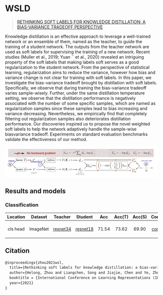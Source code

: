 # WSLD

> [RETHINKING SOFT LABELS FOR KNOWLEDGE DISTILLATION: A BIAS-VARIANCE TRADEOFF PERSPECTIVE](https://arxiv.org/abs/2102.00650)

Knowledge distillation is an effective approach to leverage a well-trained network
or an ensemble of them, named as the teacher, to guide the training of a student
network. The outputs from the teacher network are used as soft labels for supervising the training of a new network. Recent studies (Muller et al., 2019; Yuan ¨
et al., 2020) revealed an intriguing property of the soft labels that making labels
soft serves as a good regularization to the student network. From the perspective of statistical learning, regularization aims to reduce the variance, however
how bias and variance change is not clear for training with soft labels. In this
paper, we investigate the bias-variance tradeoff brought by distillation with soft
labels. Specifically, we observe that during training the bias-variance tradeoff
varies sample-wisely. Further, under the same distillation temperature setting, we
observe that the distillation performance is negatively associated with the number of some specific samples, which are named as regularization samples since
these samples lead to bias increasing and variance decreasing. Nevertheless, we
empirically find that completely filtering out regularization samples also deteriorates distillation performance. Our discoveries inspired us to propose the novel
weighted soft labels to help the network adaptively handle the sample-wise biasvariance tradeoff. Experiments on standard evaluation benchmarks validate the
effectiveness of our method.

![pipeline](/docs/en/imgs/model_zoo/wsld/pipeline.png)

## Results and models
### Classification
|Location|Dataset|Teacher|Student|Acc|Acc(T)|Acc(S)|Config | Download |
:--------:|:---------:|:---------:|:---------:|:---------:|:---------:|:---------:|:------:|:---------|
| cls head     |ImageNet|[resnet34](https://github.com/open-mmlab/mmclassification/blob/master/configs/resnet/resnet34_8xb32_in1k.py)|[resnet18](https://github.com/open-mmlab/mmclassification/blob/master/configs/resnet/resnet18_8xb32_in1k.py)| 71.54 |    73.62 |    69.90  |[config](./wsld_cls_head_resnet34_resnet18_8xb32_in1k.py)|[teacher](https://download.openmmlab.com/mmclassification/v0/resnet/resnet50_8xb32_in1k_20210831-ea4938fc.pth) &#124;[model](https://openmmlab-share.oss-cn-hangzhou.aliyuncs.com/mmrazor/v0.1/distill/wsld/wsld_cls_head_resnet34_resnet18_8xb32_in1k/wsld_cls_head_resnet34_resnet18_8xb32_in1k_acc-71.54_20211222-91f28cf6.pth?versionId=CAEQHxiBgMC6memK7xciIGMzMDFlYTA4YzhlYTRiMTNiZWU0YTVhY2I5NjVkMjY2) &#124; [log](https://openmmlab-share.oss-cn-hangzhou.aliyuncs.com/mmrazor/v0.1/distill/wsld/wsld_cls_head_resnet34_resnet18_8xb32_in1k/wsld_cls_head_resnet34_resnet18_8xb32_in1k_20211221_181516.log.json?versionId=CAEQHxiBgIDLmemK7xciIGNkM2FiN2Y4N2E5YjRhNDE4NDVlNmExNDczZDIxN2E5)|



## Citation
```latex
@inproceedings{zhou2021wsl,
  title={Rethinking soft labels for knowledge distillation: a bias-variance tradeoff perspective},
  author={Helong, Zhou and Liangchen, Song and Jiajie, Chen and Ye, Zhou and Guoli, Wang and Junsong, Yuan and Qian Zhang},
  booktitle = {International Conference on Learning Representations (ICLR)},
  year={2021}
}
```
